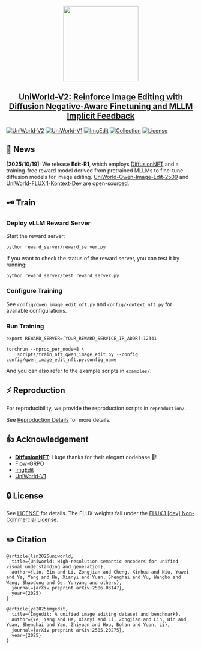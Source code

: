<p align="center">
    <img src="https://s21.ax1x.com/2025/06/03/pVCBdw8.png" width="200"/>
<p>
<h2 align="center"> 
  <a href="https://arxiv.org/abs/2506.03147">
    UniWorld-V2: Reinforce Image Editing with Diffusion Negative-Aware Finetuning and
MLLM Implicit Feedback
  </a>
</h2>

[![UniWorld-V2](https://img.shields.io/badge/Arxiv-UniWorldV2-b31b1b.svg?logo=arXiv)]()
[![UniWorld-V1](https://img.shields.io/badge/Arxiv-UniWorldV1-b31b1b.svg?logo=arXiv)](https://arxiv.org/abs/2506.03147)
[![ImgEdit](https://img.shields.io/badge/Arxiv-ImgEdit-b31b1b.svg?logo=arXiv)](https://arxiv.org/abs/2506.03147)
[![Collection](https://img.shields.io/badge/🤗-Collection-blue.svg)](https://huggingface.co/collections/chestnutlzj/edit-r1-68dc3ecce74f5d37314d59f4)
[![License](https://img.shields.io/badge/License-Apache-yellow)](https://github.com/PKU-YuanGroup/UniWorld-V2/blob/main/LICENSE)

## 📣 News

**[2025/10/19]**: We release **Edit-R1**, which employs [DiffusionNFT](https://github.com/NVlabs/DiffusionNFT) and a training-free reward
model derived from pretrained MLLMs to fine-tune diffusion models for image editing. [UniWorld-Qwen-Image-Edit-2509](https://huggingface.co/collections/chestnutlzj/edit-r1-68dc3ecce74f5d37314d59f4) and [UniWorld-FLUX.1-Kontext-Dev](https://huggingface.co/collections/chestnutlzj/edit-r1-68dc3ecce74f5d37314d59f4) are open-sourced.

## 🗝️ Train

### Deploy vLLM Reward Server

Start the reward server:

```
python reward_server/reward_server.py
```

If you want to check the status of the reward server, you can test it by running:

```
python reward_server/test_reward_server.py
```

### Configure Training

See `config/qwen_image_edit_nft.py` and `config/kontext_nft.py` for available configurations.

### Run Training

```shell
export REWARD_SERVER=[YOUR_REWARD_SERVICE_IP_ADDR]:12341

torchrun --nproc_per_node=8 \
    scripts/train_nft_qwen_image_edit.py --config config/qwen_image_edit_nft.py:config_name
```

And you can also refer to the example scripts in `examples/`.

## ⚡️ Reproduction

For reproducibility, we provide the reproduction scripts in `reproduction/`.

See [Reproduction Details](reproduction/README.md) for more details.

## 👍 Acknowledgement

- [**DiffusionNFT**](https://github.com/NVlabs/DiffusionNFT): Huge thanks for their elegant codebase 🤩!
- [Flow-GRPO](https://github.com/yifan123/flow_grpo)
- [ImgEdit](https://github.com/PKU-YuanGroup/ImgEdit)
- [UniWorld-V1](https://github.com/PKU-YuanGroup/UniWorld-V1)

## 🔒 License

See [LICENSE](LICENSE) for details. The FLUX weights fall under the [FLUX.1 [dev] Non-Commercial License](https://huggingface.co/black-forest-labs/FLUX.1-dev/blob/main/LICENSE.md).

## ✏️ Citation

```
@article{lin2025uniworld,
  title={Uniworld: High-resolution semantic encoders for unified visual understanding and generation},
  author={Lin, Bin and Li, Zongjian and Cheng, Xinhua and Niu, Yuwei and Ye, Yang and He, Xianyi and Yuan, Shenghai and Yu, Wangbo and Wang, Shaodong and Ge, Yunyang and others},
  journal={arXiv preprint arXiv:2506.03147},
  year={2025}
}

@article{ye2025imgedit,
  title={Imgedit: A unified image editing dataset and benchmark},
  author={Ye, Yang and He, Xianyi and Li, Zongjian and Lin, Bin and Yuan, Shenghai and Yan, Zhiyuan and Hou, Bohan and Yuan, Li},
  journal={arXiv preprint arXiv:2505.20275},
  year={2025}
}
```
